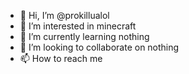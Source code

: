 - 👋 Hi, I’m @prokillualol
- 👀 I’m interested in minecraft
- 🌱 I’m currently learning nothing
- 💞️ I’m looking to collaborate on nothing
- 📫 How to reach me 

<!---
prokillualol/prokillualol is a ✨ special ✨ repository because its `README.md` (this file) appears on your GitHub profile.
You can click the Preview link to take a look at your changes.
--->

